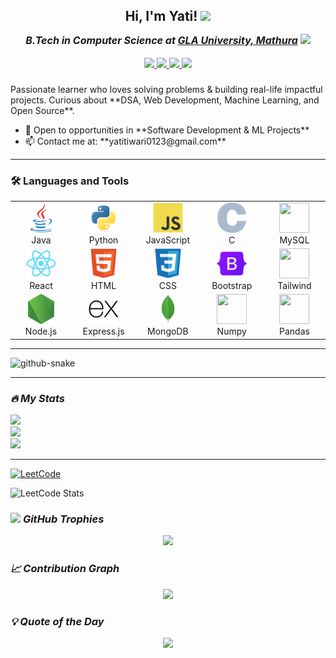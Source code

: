 
<h2 align="center" > Hi, I'm Yati! 
 <img width="50" src="https://media.giphy.com/media/hvRJCLFzcasrR4ia7z/giphy.gif" />
 <br>
 <p style="font-size: 16px;"> 
   <em>B.Tech in Computer Science at <a href="https://www.gla.ac.in/">GLA University, Mathura</a> 
   <img src="https://media.giphy.com/media/QssGEmpkyEOhBCb7e1/giphy.gif" width="30"> 
   </em>
 </p>
</h2>

<div align="center">
  <a href="https://www.linkedin.com/in/yati-tiwari-" target="_blank">
    <img src="https://img.shields.io/static/v1?message=LinkedIn&logo=linkedin&label=&color=0077B5&logoColor=white&labelColor=&style=for-the-badge" height="25" />
  </a>
  <a href="mailto:tiwariyati221@gmail.com" target="_blank">
    <img src="https://img.shields.io/static/v1?message=Gmail&logo=gmail&label=&color=D14836&logoColor=white&labelColor=&style=for-the-badge" height="25" />
  </a>
  <a href="https://leetcode.com/u/yatitiwari/" target="_blank">
    <img src="https://img.shields.io/badge/LeetCode-Yati-orange?style=for-the-badge&logo=leetcode" height="25" />
  </a>
  <a href="https://codeforces.com/profile/Yati-Tiwari" target="_blank">
    <img src="https://img.shields.io/badge/Codeforces-Yati-blue?style=for-the-badge&logo=codeforces" height="25" />
  </a>
</div>

###

<div>
<p align="left">
   Passionate learner who loves solving problems & building real-life impactful projects.  
   Curious about **DSA, Web Development, Machine Learning, and Open Source**.  
 <ul>
 <li>💼 Open to opportunities in **Software Development & ML Projects**</li>
 <li>📫 Contact me at: **yatitiwari0123@gmail.com**</li>
 </ul>
</p>
</div>

---

<h3 align="left">🛠 Languages and Tools</h3>

<div align="left">
 <table>
  <tr>
    <td align="center" width="96">
      <img src="https://raw.githubusercontent.com/devicons/devicon/master/icons/java/java-original.svg" width="48" height="48" />
      <br>Java
    </td>
    <td align="center" width="96">
      <img src="https://raw.githubusercontent.com/devicons/devicon/master/icons/python/python-original.svg" width="48" height="48" />
      <br>Python
    </td>
    <td align="center" width="96">
      <img src="https://raw.githubusercontent.com/devicons/devicon/master/icons/javascript/javascript-original.svg" width="48" height="48" />
      <br>JavaScript
    </td>
    <td align="center" width="96">
      <img src="https://raw.githubusercontent.com/devicons/devicon/master/icons/c/c-original.svg" width="48" height="48" />
      <br>C
    </td>
   <td align="center" width="96">
      <img src="https://cdn.jsdelivr.net/gh/devicons/devicon/icons/mysql/mysql-original.svg" width="48" height="48" />
      <br>MySQL
    </td>
  </tr>
  <tr>
    <td align="center" width="96">
      <img src="https://raw.githubusercontent.com/devicons/devicon/master/icons/react/react-original.svg" width="48" height="48" />
      <br>React
    </td>
    <td align="center" width="96">
      <img src="https://raw.githubusercontent.com/devicons/devicon/master/icons/html5/html5-original.svg" width="48" height="48" />
      <br>HTML
    </td>
    <td align="center" width="96">
      <img src="https://raw.githubusercontent.com/devicons/devicon/master/icons/css3/css3-original.svg" width="48" height="48" />
      <br>CSS
    </td>
    <td align="center" width="96">
      <img src="https://raw.githubusercontent.com/devicons/devicon/master/icons/bootstrap/bootstrap-original.svg" width="48" height="48" />
      <br>Bootstrap
    </td>
   <td align="center" width="96">
      <img src="https://www.vectorlogo.zone/logos/tailwindcss/tailwindcss-icon.svg" width="48" height="48" />
      <br>Tailwind
    </td>
  </tr>
  <tr>
    <td align="center" width="96">
      <img src="https://raw.githubusercontent.com/devicons/devicon/master/icons/nodejs/nodejs-original.svg" width="48" height="48" />
      <br>Node.js
    </td>
    <td align="center" width="96">
      <img src="https://raw.githubusercontent.com/devicons/devicon/master/icons/express/express-original.svg" width="48" height="48" />
      <br>Express.js
    </td>
    <td align="center" width="96">
      <img src="https://raw.githubusercontent.com/devicons/devicon/master/icons/mongodb/mongodb-original.svg" width="48" height="48" />
      <br>MongoDB
    </td>
   <td align="center" width="96">
      <img src="https://cdn.jsdelivr.net/gh/devicons/devicon/icons/numpy/numpy-original.svg" width="48" height="48" />
      <br>Numpy
    </td>
   <td align="center" width="96">
      <img src="https://cdn.simpleicons.org/pandas/150458" width="48" height="48" />
      <br>Pandas
    </td>
  </tr>
 </table>
</div>

---

<picture>
  <source media="(prefers-color-scheme: dark)" srcset="https://raw.githubusercontent.com/Yati-Tiwari/Yati-Tiwari/output/github-snake-dark.svg" />
  <source media="(prefers-color-scheme: light)" srcset="https://raw.githubusercontent.com/Yati-Tiwari/Yati-Tiwari/output/github-snake.svg" />
  <img alt="github-snake" src="https://raw.githubusercontent.com/Yati-Tiwari/Yati-Tiwari/output/github-snake.svg" />
</picture>

---

<h3 align="left"><em>🔥   My Stats </em></h3>

<div align="left">
  <img src="https://github-readme-stats.vercel.app/api?username=Yati-Tiwari&theme=dark&hide_border=false" />
  <br/>
  <img src="https://nirzak-streak-stats.vercel.app/?user=Yati-Tiwari&theme=dark&hide_border=false" />
  <br/>
  <img src="https://github-readme-stats.vercel.app/api/top-langs/?username=Yati-Tiwari&theme=dark&layout=compact" />
</div>

---

[![LeetCode](https://img.shields.io/badge/LeetCode-Yati-orange?style=for-the-badge&logo=leetcode)](https://leetcode.com/u/yatitiwari/)

![LeetCode Stats](https://leetcard.jacoblin.cool/yatitiwari?theme=dark&font=baloo)

<div align="center">
  <h3 align="left"><img src="https://media.giphy.com/media/ZCN6F3FAkwsyOGU2RS/giphy.gif" width="60"> <em>GitHub Trophies </em></h3>
  <img src="https://github-profile-trophy.vercel.app?username=Yati-Tiwari&theme=dracula&column=-1&row=1" height="150" />
  
  <h3 align="left"><em>📈 Contribution Graph</em></h3>
  <img src="https://github-readme-activity-graph.vercel.app/graph?username=Yati-Tiwari&theme=react-dark&hide_border=true" />
  
  <h3 align="left"><em>💡 Quote of the Day</em></h3>
  <img src="https://quotes-github-readme.vercel.app/api?type=horizontal&theme=radical" />
</div>

